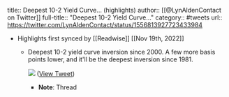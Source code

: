 title:: Deepest 10-2 Yield Curve... (highlights)
author:: [[@LynAldenContact on Twitter]]
full-title:: "Deepest 10-2 Yield Curve..."
category:: #tweets
url:: https://twitter.com/LynAldenContact/status/1556813927723433984

- Highlights first synced by [[Readwise]] [[Nov 19th, 2022]]
	- Deepest 10-2 yield curve inversion since 2000. A few more basis points lower, and it'll be the deepest inversion since 1981. 
	  
	  ![](https://pbs.twimg.com/media/FZrpnBKWYAAJxeh.png) ([View Tweet](https://twitter.com/LynAldenContact/status/1556813927723433984))
		- **Note**: Thread